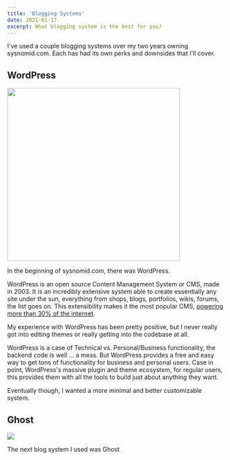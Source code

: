 ```yaml
---
title: 'Blogging Systems'
date: 2021-01-17
excerpt: What blogging system is the best for you? 
---
```


I've used a couple blogging systems over my two years owning sysnomid.com. Each has had its own perks and downsides that I'll cover. 

## WordPress
<img src="/img/wordpress_logo.png" height="400" width="400" />

In the beginning of sysnomid.com, there was WordPress. 

WordPress is an open source Content Management System or CMS, made in 2003. It is an incredibly extensive system able to create essentially any site under the sun, everything from shops, blogs, portfolios, wikis, forums, the list goes on. This extensibility makes it the most popular CMS, [powering more than 30% of the internet](https://w3techs.com/technologies/details/cm-wordpress).

My experience with WordPress has been pretty positive, but I never really got into editing themes or really getting into the codebase at all. 

WordPress is a case of Technical vs. Personal/Business functionality, the backend code is well ... a mess. But WordPress provides a free and easy way to get tons of functionality for business and personal users. Case in point, WordPress's massive plugin and theme ecosystem, for regular users, this provides them with all the tools to build just about anything they want. 

Eventually though, I wanted a more minimal and better customizable system.

## Ghost
<img src="/img/images.png"  />

The next blog system I used was Ghost
